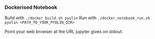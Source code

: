 ### Dockerised Notebook
Build with `./docker_build.sh pyolin`
Run with `./docker_notebook_run.sh pyolin <PATH_TO_YOUR_PYOLIN_DIR>`

Point your web browser at the URL jupyter gives on stdout.
